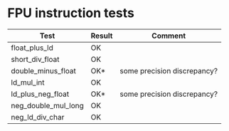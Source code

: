 # FPU instruction tests

| Test                | Result | Comment                     |
| ------------------- | ------ | ----------------------------|
| float_plus_ld       | OK     |                             |
| short_div_float     | OK     |                             |
| double_minus_float  | OK*    | some precision discrepancy? |
| ld_mul_int          | OK     |                             |
| ld_plus_neg_float   | OK*    | some precision discrepancy? |
| neg_double_mul_long | OK     |                             |
| neg_ld_div_char     | OK     |                             |
